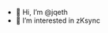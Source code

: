 - 👋 Hi, I’m @jqeth
- 👀 I’m interested in zKsync

<!---
jqeth/jqeth is a ✨ special ✨ repository because its `README.md` (this file) appears on your GitHub profile.
You can click the Preview link to take a look at your changes.
--->
